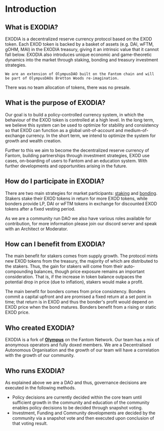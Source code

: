 # Introduction

## What is EXODIA?

EXODIA is a decentralized reserve currency protocol based on the EXOD token. Each EXOD token is backed by a basket of assets (e.g. DAI, wFTM, gOHM, MAI) in the EXODIA treasury, giving it an intrinsic value that it cannot fall below. EXODIA also introduces unique economic and game-theoretic dynamics into the market through staking, bonding and treasury investment strategies.

`We are an extension of OlympusDAO built on the Fantom chain and will be part of OlympusDAOs Bretton Woods re-imagination.`

There was no team allocation of tokens, there was no presale.


## What is the purpose of EXODIA?

Our goal is to build a policy-controlled currency system, in which the behaviour of the EXOD token is controlled at a high level. In the long term, we believe this system can be used to optimize for stability and consistency so that EXOD can function as a global unit-of-account and medium-of-exchange currency. In the short term, we intend to optimize the system for growth and wealth creation.

Further to this we aim to become the decentralized reserve currency of Fantom, building partnerships through investment strategies, EXOD use cases, on-boarding of users to Fantom and an education system. With further developments and opportunities arising in the future.

## How do I participate in EXODIA?

There are two main strategies for market participants: [staking](using-the-website/stake-your-exod/) and [bonding](using-the-website/purchase-a-bond/). Stakers stake their EXOD tokens in return for more EXOD tokens, while bonders provide LP, DAI or wFTM tokens in exchange for discounted EXOD tokens after a fixed vesting period.

As we are a community run DAO we also have various roles available for contribution, for more information please join our discord server and speak with an Architect or Moderator.

## How can I benefit from EXODIA?

The main benefit for stakers comes from supply growth. The protocol mints new EXOD tokens from the treasury, the majority of which are distributed to the stakers. Thus, the gain for stakers will come from their auto-compounding balances, though price exposure remains an important consideration. That is, if the increase in token balance outpaces the potential drop in price (due to inflation), stakers would make a profit.

The main benefit for bonders comes from price consistency. Bonders commit a capital upfront and are promised a fixed return at a set point in time; that return is in EXOD and thus the bonder's profit would depend on EXOD price when the bond matures. Bonders benefit from a rising or static EXOD price.

## Who created EXODIA?

EXODIA is a fork of [**Olympus**](https://www.olympusdao.finance) on the Fantom Network. Our team has a mix of anonymous operators and fully doxed members.
We are a Decentralised Autonomous Organisation and the growth of our team will have a correlation with the growth of our community.

## Who runs EXODIA?

As explained above we are a DAO and thus, governance decisions are executed in the following methods.

* Policy decisions are currently decided within the core team until sufficient growth in the community and education of the community enables policy decisions to be decided through snapshot voting.
* Investment, Funding and Community developments are decided by the community via a snapshot vote and then executed upon conclusion of that voting result.
